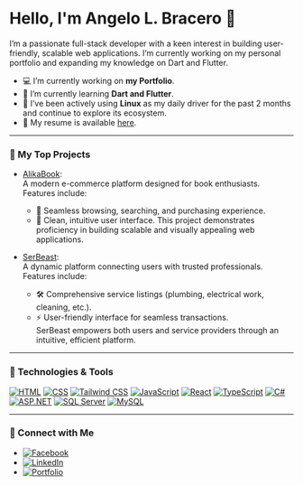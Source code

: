 # Hello, I'm Angelo L. Bracero 👋

I’m a passionate full-stack developer with a keen interest in building user-friendly, scalable web applications. I’m currently working on my personal portfolio and expanding my knowledge on Dart and Flutter.

- 💻 I’m currently working on **my Portfolio**.
- 🌱 I’m currently learning **Dart and Flutter**.
- 🐧 I’ve been actively using **Linux** as my daily driver for the past 2 months and continue to explore its ecosystem.
- 📄 My resume is available [here](https://drive.google.com/file/d/1KIxilujQmrA7lbYsbx2E80yWVp0aLDMU/view?usp=sharing).

---

### 🌟 My Top Projects

- [AlikaBook](https://github.com/angelobracero/Alikabook):  
  A modern e-commerce platform designed for book enthusiasts. Features include:  
  - 🛒 Seamless browsing, searching, and purchasing experience.  
  - 🎨 Clean, intuitive user interface. 
  This project demonstrates proficiency in building scalable and visually appealing web applications.

- [SerBeast](https://github.com/angelobracero/SerbeastApp):  
  A dynamic platform connecting users with trusted professionals. Features include:  
  - 🛠️ Comprehensive service listings (plumbing, electrical work, cleaning, etc.).  
  - ⚡ User-friendly interface for seamless transactions.  
  SerBeast empowers both users and service providers through an intuitive, efficient platform.

---

### 🚀 Technologies & Tools
[![HTML](https://img.shields.io/badge/-HTML-E34F26?logo=html5&logoColor=white)](https://developer.mozilla.org/en-US/docs/Web/HTML)
[![CSS](https://img.shields.io/badge/-CSS-1572B6?logo=css3&logoColor=white)](https://developer.mozilla.org/en-US/docs/Web/CSS)
[![Tailwind CSS](https://img.shields.io/badge/-Tailwind%20CSS-06B6D4?logo=tailwindcss&logoColor=white)](https://tailwindcss.com/)
[![JavaScript](https://img.shields.io/badge/-JavaScript-F7DF1E?logo=javascript&logoColor=black)](https://developer.mozilla.org/en-US/docs/Web/JavaScript)
[![React](https://img.shields.io/badge/-React-61DAFB?logo=react&logoColor=white)](https://react.dev/learn)
[![TypeScript](https://img.shields.io/badge/-TypeScript-007ACC?logo=typescript&logoColor=white)](https://www.typescriptlang.org/)
[![C#](https://img.shields.io/badge/-C%23-239120?logo=c-sharp&logoColor=white)](https://learn.microsoft.com/en-us/dotnet/csharp/)
[![ASP.NET](https://img.shields.io/badge/-ASP.NET-512BD4?logo=dotnet&logoColor=white)](https://learn.microsoft.com/en-us/aspnet/core/?view=aspnetcore-9.0)
[![SQL Server](https://img.shields.io/badge/-SQL%20Server-CC2927?logo=microsoft-sql-server&logoColor=white)](https://www.microsoft.com/en-us/sql-server/sql-server-2022)
[![MySQL](https://img.shields.io/badge/-MySQL-4479A1?logo=mysql&logoColor=white)](https://www.mysql.com/)

---

### 💼 Connect with Me
- [![Facebook](https://img.shields.io/badge/-Facebook-1877F2?logo=facebook&logoColor=white)](https://www.facebook.com/angelobracero22)
- [![LinkedIn](https://img.shields.io/badge/-LinkedIn-0A66C2?logo=linkedin&logoColor=white)](https://www.linkedin.com/in/angelobracero/)
- [![Portfolio](https://img.shields.io/badge/-Portfolio-000?logo=vercel&logoColor=white)](https://portfolio-angelobracero.vercel.app/)
